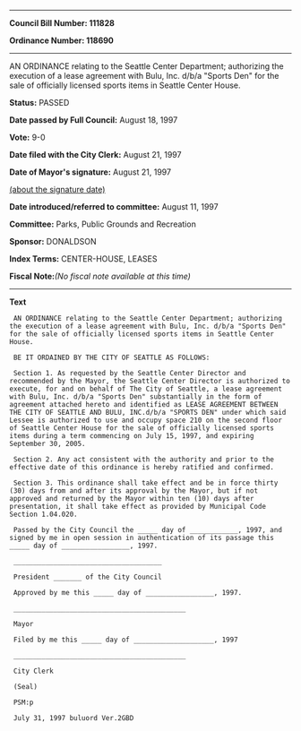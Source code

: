 

********

**Council Bill Number: 111828**
   
**Ordinance Number: 118690**
********

 AN ORDINANCE relating to the Seattle Center Department; authorizing the execution of a lease agreement with Bulu, Inc. d/b/a "Sports Den" for the sale of officially licensed sports items in Seattle Center House.

**Status:** PASSED
   
**Date passed by Full Council:** August 18, 1997
   
**Vote:** 9-0
   
**Date filed with the City Clerk:** August 21, 1997
   
**Date of Mayor's signature:** August 21, 1997
   
[(about the signature date)](/~public/approvaldate.htm)
   
   
   
**Date introduced/referred to committee:** August 11, 1997
   
**Committee:** Parks, Public Grounds and Recreation
   
**Sponsor:** DONALDSON
   
   
**Index Terms:** CENTER-HOUSE, LEASES

**Fiscal Note:**_(No fiscal note available at this time)_

********

**Text**
   
```
 AN ORDINANCE relating to the Seattle Center Department; authorizing the execution of a lease agreement with Bulu, Inc. d/b/a "Sports Den" for the sale of officially licensed sports items in Seattle Center House.

 BE IT ORDAINED BY THE CITY OF SEATTLE AS FOLLOWS:

 Section 1. As requested by the Seattle Center Director and recommended by the Mayor, the Seattle Center Director is authorized to execute, for and on behalf of The City of Seattle, a lease agreement with Bulu, Inc. d/b/a "Sports Den" substantially in the form of agreement attached hereto and identified as LEASE AGREEMENT BETWEEN THE CITY OF SEATTLE AND BULU, INC.d/b/a "SPORTS DEN" under which said Lessee is authorized to use and occupy space 210 on the second floor of Seattle Center House for the sale of officially licensed sports items during a term commencing on July 15, 1997, and expiring September 30, 2005.

 Section 2. Any act consistent with the authority and prior to the effective date of this ordinance is hereby ratified and confirmed.

 Section 3. This ordinance shall take effect and be in force thirty (30) days from and after its approval by the Mayor, but if not approved and returned by the Mayor within ten (10) days after presentation, it shall take effect as provided by Municipal Code Section 1.04.020.

 Passed by the City Council the _____ day of ____________, 1997, and signed by me in open session in authentication of its passage this _____ day of _________________, 1997.

 _____________________________________

 President _______ of the City Council

 Approved by me this _____ day of _________________, 1997.

 ___________________________________________

 Mayor

 Filed by me this _____ day of ____________________, 1997

 ___________________________________________

 City Clerk

 (Seal)

 PSM:p

 July 31, 1997 buluord Ver.2GBD

```
